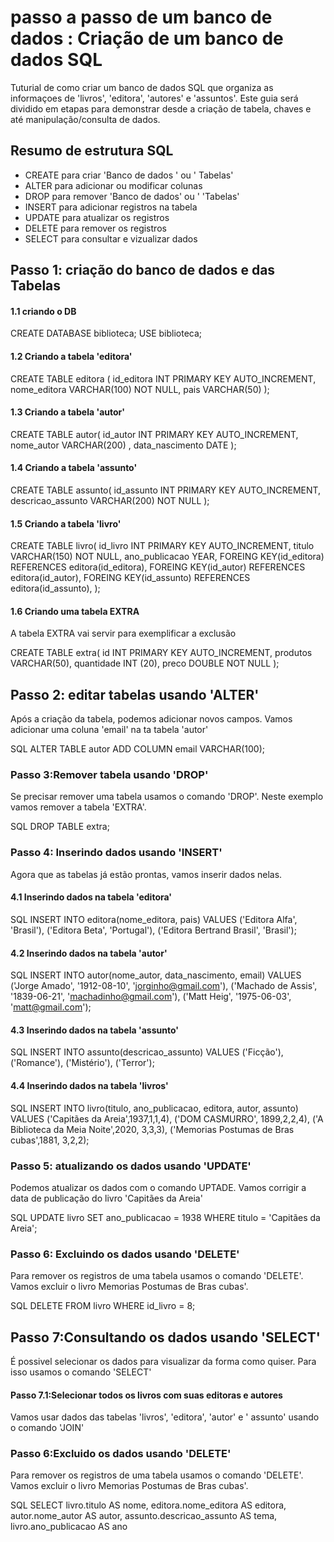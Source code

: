 # passo a passo de um banco de dados : Criação de um banco de dados SQL
Tuturial de como criar um  banco de dados SQL que organiza
as informaçoes de 'livros', 'editora', 'autores' e 'assuntos'.
Este guia será dividido em etapas para demonstrar desde a 
criação de tabela, chaves e até manipulação/consulta de dados.

## Resumo de estrutura SQL
 * CREATE  para   criar 'Banco de dados ' ou ' Tabelas'
 * ALTER para adicionar ou modificar colunas
 * DROP para remover 'Banco de dados' ou ' 'Tabelas'
 * INSERT para adicionar registros na tabela
 * UPDATE para atualizar os registros
 * DELETE para remover os registros
 * SELECT para consultar e vizualizar dados 

 ## Passo 1: criação do banco de dados e das Tabelas

 #### 1.1 criando o DB

 

 CREATE DATABASE biblioteca;
 USE biblioteca;



#### 1.2 Criando a tabela 'editora'


CREATE TABLE editora (
    id_editora INT PRIMARY KEY AUTO_INCREMENT,
    nome_editora VARCHAR(100) NOT NULL,
    pais VARCHAR(50)
);




#### 1.3 Criando a tabela 'autor'


CREATE TABLE autor(
    id_autor INT PRIMARY KEY AUTO_INCREMENT,
    nome_autor VARCHAR(200) ,
    data_nascimento DATE
);



#### 1.4 Criando a tabela 'assunto'


CREATE TABLE assunto(
    id_assunto INT PRIMARY KEY AUTO_INCREMENT,
    descricao_assunto VARCHAR(200) NOT NULL
   );

#### 1.5 Criando a tabela 'livro'


CREATE TABLE livro(
    id_livro INT PRIMARY KEY AUTO_INCREMENT,
    titulo VARCHAR(150) NOT NULL,
    ano_publicacao YEAR, 
    FOREING KEY(id_editora) REFERENCES editora(id_editora),
    FOREING KEY(id_autor) REFERENCES editora(id_autor),
    FOREING KEY(id_assunto) REFERENCES editora(id_assunto),
   );

   #### 1.6 Criando uma tabela EXTRA
A tabela EXTRA vai servir para exemplificar a exclusão

CREATE TABLE extra(
    id INT PRIMARY KEY AUTO_INCREMENT,
    produtos VARCHAR(50),
    quantidade INT (20),
    preco DOUBLE NOT NULL
);


## Passo 2: editar tabelas usando 'ALTER'
Após a criação da tabela, podemos adicionar novos campos. Vamos adicionar uma coluna 'email' na ta tabela 'autor'

SQL
ALTER TABLE autor
ADD COLUMN email VARCHAR(100);


### Passo 3:Remover tabela usando 'DROP'
Se precisar remover uma tabela usamos o comando 'DROP'. Neste exemplo vamos remover a tabela 'EXTRA'.

SQL
 DROP TABLE extra;


### Passo 4: Inserindo dados usando 'INSERT'
Agora que as tabelas já estão prontas, vamos inserir dados nelas.

#### 4.1 Inserindo dados na tabela 'editora'
SQL
INSERT INTO editora(nome_editora, pais)
VALUES
('Editora Alfa', 'Brasil'),
('Editora Beta', 'Portugal'),
('Editora Bertrand Brasil', 'Brasil');


#### 4.2 Inserindo dados na tabela 'autor'
SQL
INSERT INTO autor(nome_autor, data_nascimento, email)
VALUES
('Jorge Amado', '1912-08-10', 'jorginho@gmail.com'),
('Machado de Assis', '1839-06-21', 'machadinho@gmail.com'),
('Matt Heig', '1975-06-03', 'matt@gmail.com');


#### 4.3 Inserindo dados na tabela 'assunto'
SQL
INSERT INTO assunto(descricao_assunto)
VALUES
('Ficção'),
('Romance'),
('Mistério'),
('Terror');

#### 4.4 Inserindo dados na tabela 'livros'
SQL
INSERT INTO livro(titulo, ano_publicacao, editora, autor, assunto)
VALUES
('Capitães da Areia',1937,1,1,4),
('DOM CASMURRO', 1899,2,2,4),
('A Biblioteca da Meia Noite',2020, 3,3,3),
('Memorias Postumas de Bras cubas',1881, 3,2,2);


### Passo 5: atualizando os dados usando 'UPDATE'
Podemos atualizar os dados com o comando UPTADE. Vamos corrigir a data de publicação do livro 'Capitães da Areia'

SQL
UPDATE livro
SET ano_publicacao = 1938
WHERE titulo = 'Capitães da Areia';


### Passo 6: Excluindo os dados usando 'DELETE'
Para remover os registros de uma tabela usamos o comando 'DELETE'.
Vamos excluir o livro Memorias Postumas de Bras cubas'.

SQL
DELETE FROM livro
WHERE id_livro = 8;


## Passo 7:Consultando os dados usando 'SELECT'
É possivel selecionar os dados para visualizar da forma como quiser.
Para isso usamos o comando 'SELECT'

#### Passo 7.1:Selecionar todos os livros com suas editoras e autores
Vamos usar dados das tabelas 'livros', 'editora', 'autor' e ' assunto' usando o comando 'JOIN'
### Passo 6:Excluido os dados usando 'DELETE'
Para remover os registros de uma tabela usamos o comando 'DELETE'.
Vamos excluir o livro Memorias Postumas de Bras cubas'.

SQL
SELECT livro.titulo AS nome,
       editora.nome_editora AS editora,
       autor.nome_autor AS autor,
       assunto.descricao_assunto AS tema,        livro.ano_publicacao AS ano                                     

